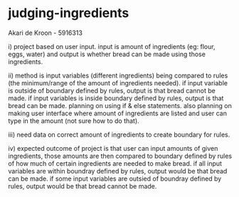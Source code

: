 # judging-ingredients
Akari de Kroon - 5916313 

i) project based on user input. input is amount of ingredients (eg: flour, eggs, water) and output is whether bread can be made using those ingredients. 

ii) method is input variables (different ingredients) being compared to rules (the minimum/range of the amount of ingredients needed). if input variable is outside of boundary defined by rules, output is that bread cannot be made. if input variables is inside boundary defined by rules, output is that bread can be made. planning on using if & else statements. also planning on making user interface where amount of ingredients are listed and user can type in the amount (not sure how to do that). 

iii) need data on correct amount of ingredients to create boundary for rules. 

iv) expected outcome of project is that user can input amounts of given ingredients, those amounts are then compared to boundary defined by rules of how much of certain ingredients are needed to make bread. if all input variables are within boundray defined by rules, output would be that bread can be made. if some input variables are outsied of boundray defined by rules, output would be that bread cannot be made. 
